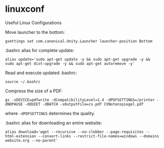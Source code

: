 # linuxconf
Useful Linux Configurations

Move launcher to the bottom:
```
gsettings set com.canonical.Unity.Launcher launcher-position Bottom
```
.bashrc alias for complete update:
```
alias update='sudo apt-get update -y && sudo apt-get upgrade -y && sudo apt-get dist-upgrade -y && sudo apt-get autoremove -y'
```
Read and execute updated .bashrc:
```
source ~/.bashrc
```
Compress the size of a PDF:
```
gs -sDEVICE=pdfwrite -dCompatibilityLevel=1.4 -dPDFSETTINGS=/printer -dNOPAUSE -dQUIET -dBATCH -sOutputFile=cv.pdf CVNotenspiegel.pdf
```
where `-dPDFSETTINGS` determines the quality.

.bashrc alias for downloading an entire website:
```
alias download='wget --recursive --no-clobber --page-requisites --html-extension --convert-links --restrict-file-names=windows --domains website.org --no-parent'
```
